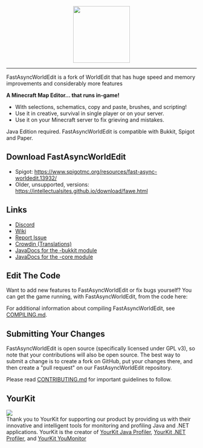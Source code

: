 <p align="center">
  <img src="fawe-logo.png" width="150">
</p>

---

FastAsyncWorldEdit is a fork of WorldEdit that has huge speed and memory improvements and considerably more features

**A Minecraft Map Editor... that runs in-game!**

* With selections, schematics, copy and paste, brushes, and scripting!
* Use it in creative, survival in single player or on your server.
* Use it on your Minecraft server to fix grieving and mistakes.

Java Edition required. FastAsyncWorldEdit is compatible with Bukkit, Spigot and Paper.

## Download FastAsyncWorldEdit
* Spigot: https://www.spigotmc.org/resources/fast-async-worldedit.13932/
* Older, unsupported, versions: https://intellectualsites.github.io/download/fawe.html

## Links

* [Discord](https://discord.gg/intellectualsites)
* [Wiki](https://github.com/IntellectualSites/FastAsyncWorldEdit-Documentation/wiki)
* [Report Issue](https://github.com/IntellectualSites/FastAsyncWorldEdit/issues)
* [Crowdin (Translations)](https://intellectualsites.crowdin.com/fastasyncworldedit)
* [JavaDocs for the -bukkit module](https://javadoc.io/doc/com.fastasyncworldedit/FastAsyncWorldEdit-Bukkit/latest/index.html)
* [JavaDocs for the -core module](https://javadoc.io/doc/com.fastasyncworldedit/FastAsyncWorldEdit-Core/latest/index.html)

## Edit The Code

Want to add new features to FastAsyncWorldEdit or fix bugs yourself? You can get the game running, with FastAsyncWorldEdit, from the code here:

For additional information about compiling FastAsyncWorldEdit, see [COMPILING.md](COMPILING.md).

## Submitting Your Changes
FastAsyncWorldEdit is open source (specifically licensed under GPL v3), so note that your contributions will also be open source. The best way to submit a change is to create a fork on GitHub, put your changes there, and then create a "pull request" on our FastAsyncWorldEdit repository.

Please read [CONTRIBUTING.md](https://github.com/IntellectualSites/.github/blob/main/CONTRIBUTING.md) for important guidelines to follow.

## YourKit
<a href="https://www.yourkit.com">
  <img src="https://www.yourkit.com/images/yklogo.png">
</a>
</br>
Thank you to YourKit for supporting our product by providing us with their innovative and intelligent tools
for monitoring and profiling Java and .NET applications.
YourKit is the creator of <a href="https://www.yourkit.com/java/profiler/">YourKit Java Profiler</a>, <a href="https://www.yourkit.com/.net/profiler/">YourKit .NET Profiler</a>, and <a href="https://www.yourkit.com/youmonitor/">YourKit YouMonitor</a>
